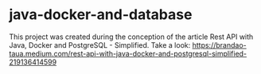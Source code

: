 # java-docker-and-database

This project was created during the conception of the article Rest API with Java, Docker and PostgreSQL - Simplified.
Take a look: https://brandao-taua.medium.com/rest-api-with-java-docker-and-postgresql-simplified-219136414599

